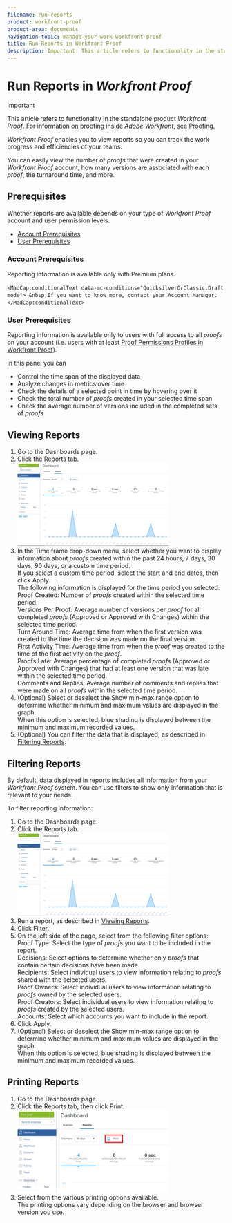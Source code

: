 ```yaml
---
filename: run-reports
product: workfront-proof
product-area: documents
navigation-topic: manage-your-work-workfront-proof
title: Run Reports in Workfront Proof
description: Important: This article refers to functionality in the standalone product Workfront Proof. For information on proofing inside Adobe Workfront, see Proofing.
---
```


# Run Reports in *Workfront Proof*

>[!IMPORTANT]
>
>This article refers to functionality in the standalone product *Workfront Proof*. For information on proofing inside *Adobe Workfront*, see [Proofing](../../../review-and-approve-work/proofing/proofing.md).

*Workfront Proof* enables you to view reports&nbsp;so you can track the work progress and efficiencies of your teams.

You can easily view the number of&nbsp;*proofs* that were&nbsp;created in your *Workfront Proof* account, how many versions are associated with each *proof*, the turnaround time, and more.

## Prerequisites

Whether reports&nbsp;are available depends on your type of *Workfront Proof* account and user permission levels.

* [Account Prerequisites](#account-prerequisites) 
* [User Prerequisites](#user-prerequisites)

### Account Prerequisites

Reporting&nbsp;information is available only with Premium plans.

<!--
<MadCap:conditionalText data-mc-conditions="QuicksilverOrClassic.Draft mode">
&nbsp;If you want to know more, contact your Account Manager.
</MadCap:conditionalText>
-->

`<MadCap:conditionalText data-mc-conditions="QuicksilverOrClassic.Draft mode"> &nbsp;If you want to know more, contact your Account Manager.</MadCap:conditionalText>`

### User Prerequisites

Reporting&nbsp;information is available only to users with full access to all *proofs* on your account (i.e. users with at least [Proof Permissions Profiles in Workfront Proof](../../../workfront-proof/wp-acct-admin/account-settings/proof-perm-profiles-in-wp.md)).

In this panel you can

* Control the time span of the displayed data
* Analyze changes in metrics over time
* Check the details of a selected point in time by hovering over it
* Check the total number of *proofs* created in your selected time span
* Check the average number of versions included in the completed sets of *proofs*

## Viewing Reports

<ol> 
 <li value="1">Go to the <span class="bold">Dashboards</span> page.</li> 
 <li value="2">Click the <span class="bold">Reports</span> tab.<br><img src="assets/proof-reports-350x193.png" alt="proof_reports.png" style="width: 350;height: 193;"></li> 
 <li value="3">In the <span class="bold">Time frame</span> drop-down menu, select&nbsp;whether you want to display information about <em>proofs</em> created within the past 24 hours, 7 days, 30 days, 90 days, or a custom time period.<br>If you select a custom time period, select the start and end dates, then click <span class="bold">Apply</span>.<br>The following information is displayed for the time period you selected:<br><span class="bold">Proof Created:</span>&nbsp;Number of <em>proofs</em> created within the selected time period.<br><span class="bold">Versions Per Proof:</span>&nbsp;Average number of versions per <em>proof</em> for all completed <em>proofs</em> (Approved or Approved with Changes) within the selected time period.<br><span class="bold">Turn Around Time:</span>&nbsp;Average time from when the first version was created to the time the decision was made on the final version.<br><span class="bold">First Activity Time:</span>&nbsp;Average time from when the <em>proof</em> was created to the time of the first activity on the <em>proof</em>.<br><span class="bold">Proofs Late:</span>&nbsp;Average percentage of completed <em>proofs</em> (Approved or Approved with Changes) that had at least one version that was late within the selected time period.<br><span class="bold">Comments and Replies:</span>&nbsp;Average number of comments and replies that were made on all <em>proofs</em> within the selected time period.</li> 
 <li value="4">(Optional) Select or deselect the <span class="bold">Show min-max range</span> option to determine whether minimum and maximum values are displayed in the graph. <br>When this option is selected, blue shading is displayed between the minimum and maximum recorded values.</li> 
 <li value="5">(Optional) You can filter the data that is displayed, as described in <a href="#filtering-reports" class="MCXref xref">Filtering Reports</a>.</li> 
</ol>

## Filtering Reports

By default, data displayed in reports&nbsp;includes all information from your *Workfront Proof* system. You can use filters to show only information that is relevant to your needs.

To filter reporting information:&nbsp;

<ol> 
 <li value="1">Go to the <span class="bold">Dashboards</span> page.</li> 
 <li value="2">Click the <span class="bold">Reports</span> tab.<br><img src="assets/proof-reports-350x193.png" alt="proof_reports.png" style="width: 350;height: 193;"></li> 
 <li value="3">Run a report, as described in <a href="#viewing-reports" class="MCXref xref">Viewing Reports</a>.</li> 
 <li value="4">Click <span class="bold">Filter</span>.<br></li> 
 <li value="5">On the left side of the page, select from the following filter options:<br><span class="bold">Proof Type:</span> Select the type of <em>proofs</em> you want to be included in the report.<br><span class="bold">Decisions:</span> Select options to determine whether only <em>proofs</em> that contain&nbsp;certain decisions have been made. <br><span class="bold">Recipients:</span>&nbsp;Select individual users to view information relating to <em>proofs</em> shared with the&nbsp;selected users. <br><span class="bold">Proof Owners:</span> Select individual users to view information relating to <em>proofs</em> owned&nbsp;by the&nbsp;selected users.<br><span class="bold">Proof Creators:</span>&nbsp;Select individual users to view information relating to <em>proofs</em> created by the&nbsp;selected users.<br><span class="bold">Accounts:</span> Select which accounts&nbsp;you want to include in the report.</li> 
 <li value="6">Click <span class="bold">Apply</span>.</li> 
 <li value="7">(Optional) Select or deselect the <span class="bold">Show min-max range</span> option to determine whether minimum and maximum values are displayed in the graph. <br>When this option is selected, blue shading is displayed between the minimum and maximum recorded values.</li> 
</ol>

## Printing Reports

<ol> 
 <li value="1">Go to the <span class="bold">Dashboards</span> page.</li> 
 <li value="2">Click the <span class="bold">Reports</span> tab, then click <span class="bold">Print</span>.<br><img src="assets/proof-reports-print-350x191.png" alt="proof_reports_print.png" style="width: 350;height: 191;"></li> 
 <li value="3">Select from the various printing options available.<br>The printing options vary depending on&nbsp;the&nbsp;browser&nbsp;and browser version you use.</li> 
</ol>

